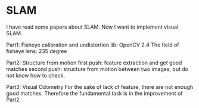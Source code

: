 ﻿# SLAM

I have read some papers about SLAM. Now I want to implement visual SLAM.

Part1: Fisheye calibration and undistortion
lib: OpenCV 2.4 
The field of fisheye lens: 235 degree

Part2: Structure from motion
first push: feature extraction and get good matches
second push: structure from motion between two images, but do not know how to check.

Part3: Visual Odometry
For the sake of lack of feature, there are not enough good matches. Therefore the fundamental task is in the improvement of Part2
